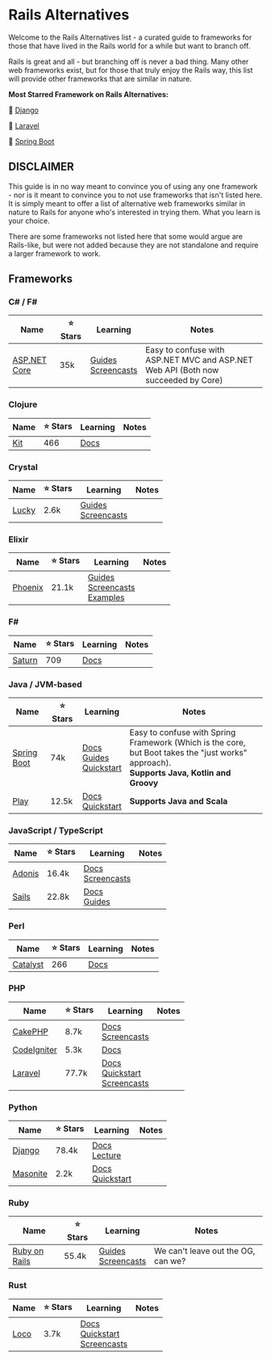 # Rails Alternatives

Welcome to the Rails Alternatives list - a curated guide to frameworks for those that have lived in the Rails world for a while but want to branch off.

Rails is great and all - but branching off is never a bad thing. Many other web frameworks exist, but for those that truly enjoy the Rails way, this list will provide other frameworks that are similar in nature.

**Most Starred Framework on Rails Alternatives:**

🥇 [Django](https://github.com/django/django)

🥈 [Laravel](https://github.com/laravel)

🥉 [Spring Boot](https://github.com/spring-projects/spring-boot)

## DISCLAIMER

This guide is in no way meant to convince you of using any one framework - nor is it meant to convince you to not use frameworks that isn't listed here. It is simply meant to offer a list of alternative web frameworks similar in nature to Rails for anyone who's interested in trying them. What you learn is your choice.

There are some frameworks not listed here that some would argue are Rails-like, but were not added because they are not standalone and require a larger framework to work.

## Frameworks

### C# / F#

| Name | ⭐ Stars | Learning | Notes |
| ---- | -------- | -------- | ----- |
| [ASP.NET Core](https://github.com/dotnet/aspnetcore) | 35k | [Guides](https://learn.microsoft.com/en-us/aspnet/core/?view=aspnetcore-8.0) <br> [Screencasts](https://www.youtube.com/playlist?list=PLdo4fOcmZ0oWunQnm3WnZxJrseIw2zSAk) | Easy to confuse with ASP.NET MVC and ASP.NET Web API (Both now succeeded by Core) |

### Clojure

| Name | ⭐ Stars | Learning | Notes |
| ---- | -------- | -------- | ----- |
| [Kit](https://github.com/kit-clj/kit) | 466 | [Docs](https://kit-clj.github.io/docs/guestbook.html) |  |

### Crystal

| Name | ⭐ Stars | Learning | Notes |
| ---- | -------- | -------- | ----- |
| [Lucky](https://github.com/luckyframework/lucky) | 2.6k | [Guides](https://luckyframework.org/guides/getting-started/installing) <br> [Screencasts](https://luckycasts.com) |  |

### Elixir

| Name | ⭐ Stars | Learning | Notes |
| ---- | -------- | -------- | ----- |
| [Phoenix](https://github.com/phoenixframework/phoenix) | 21.1k | [Guides](https://hexdocs.pm/phoenix/overview.html) <br> [Screencasts](https://elixircasts.io/?search=phoenix) <br> [Examples](https://github.com/dwyl/learn-phoenix-framework)|  |

### F#

| Name | ⭐ Stars | Learning | Notes |
| ---- | -------- | -------- | ----- |
| [Saturn](https://github.com/SaturnFramework/Saturn) | 709 | [Docs](https://saturnframework.org/explanations/overview.html) |  |

### Java / JVM-based

| Name | ⭐ Stars | Learning | Notes |
| ---- | -------- | -------- | ----- |
| [Spring Boot](https://github.com/spring-projects/spring-boot) | 74k | [Docs](https://docs.spring.io/spring-boot/index.html) <br> [Guides](https://spring.io/guides) <br> [Quickstart](https://spring.io/quickstart) | Easy to confuse with Spring Framework (Which is the core, but Boot takes the "just works" approach). <br> **Supports Java, Kotlin and Groovy** |
| [Play](https://github.com/playframework/playframework) | 12.5k | [Docs](https://www.playframework.com/documentation/3.0.x/Introduction) <br> [Quickstart](https://www.playframework.com/documentation/3.0.x/HelloWorldTutorial) | **Supports Java and Scala** |

### JavaScript / TypeScript

| Name | ⭐ Stars | Learning | Notes |
| ---- | -------- | -------- | ----- |
| [Adonis](https://github.com/adonisjs/core) | 16.4k | [Docs](https://docs.adonisjs.com/guides/preface/introduction) <br> [Screencasts](https://adocasts.com) |  |
| [Sails](https://github.com/balderdashy/sails) | 22.8k | [Docs](https://sailsjs.com/documentation/concepts) <br> [Guides](https://sailsjs.com/documentation/tutorials) <br> |  |

### Perl

| Name | ⭐ Stars | Learning | Notes |
| ---- | -------- | -------- | ----- |
| [Catalyst](https://github.com/perl-catalyst/catalyst-runtime) | 266 | [Docs](https://metacpan.org/dist/Catalyst-Manual/view/lib/Catalyst/Manual/Tutorial.pod) |  |

### PHP

| Name | ⭐ Stars | Learning | Notes |
| ---- | -------- | -------- | ----- |
| [CakePHP](https://github.com/cakephp/cakephp) | 8.7k | [Docs](https://book.cakephp.org/5/en/index.html) <br> [Screencasts](https://cakephp.org/documentation/videos) |  |
| [CodeIgniter](https://github.com/codeigniter4/CodeIgniter4) | 5.3k | [Docs](https://codeigniter.com/user_guide/index.html) |  |
| [Laravel](https://github.com/laravel) | 77.7k | [Docs](https://laravel.com/docs) <br> [Quickstart](https://bootcamp.laravel.com) <br> [Screencasts](https://laracasts.com) |  |

### Python

| Name | ⭐ Stars | Learning | Notes |
| ---- | -------- | -------- | ----- |
| [Django](https://github.com/django/django) | 78.4k | [Docs](https://docs.djangoproject.com/en/5.1/intro/) <br> [Lecture](https://cs50.harvard.edu/web/2020/weeks/3/) |  |
| [Masonite](https://github.com/MasoniteFramework/masonite) | 2.2k | [Docs](https://docs.masoniteproject.com) <br> [Quickstart](https://docs.masoniteproject.com/prologue/create-a-blog) |  |
### Ruby

| Name | ⭐ Stars | Learning | Notes |
| ---- | -------- | -------- | ----- |
| [Ruby on Rails](https://github.com/rails/rails) | 55.4k | [Guides](https://guides.rubyonrails.org) <br> [Screencasts](https://gorails.com) | We can't leave out the OG, can we? |

### Rust

| Name | ⭐ Stars | Learning | Notes |
| ---- | -------- | -------- | ----- |
| [Loco](https://github.com/loco-rs/loco) | 3.7k | [Docs](https://loco.rs/docs/getting-started/tour/) <br> [Quickstart](https://loco.rs/docs/starters/saas/) <br> [Screencasts](https://loco.rs/casts/) |  |

